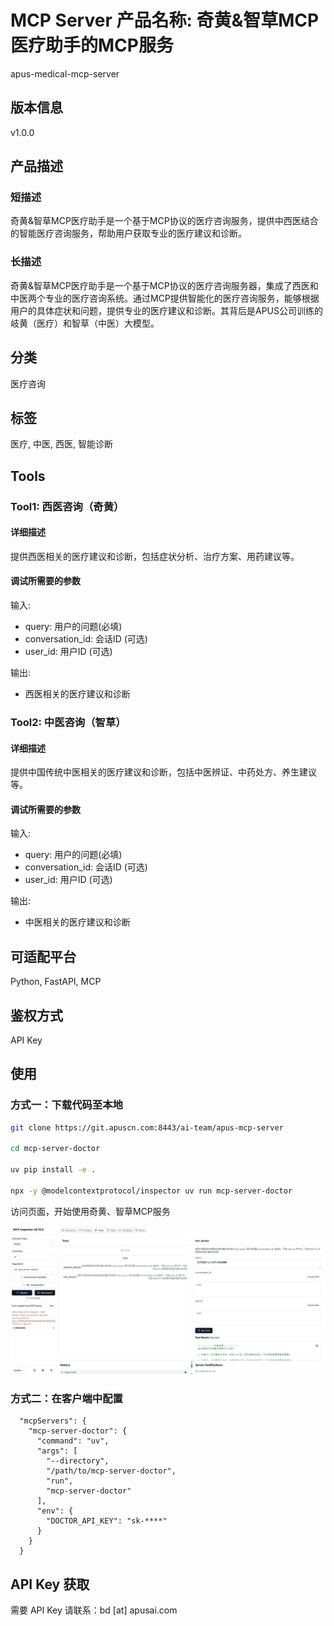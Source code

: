 # MCP Server 产品名称: 奇黄&智草MCP医疗助手的MCP服务

apus-medical-mcp-server

## 版本信息

v1.0.0

## 产品描述

### 短描述

奇黄&智草MCP医疗助手是一个基于MCP协议的医疗咨询服务，提供中西医结合的智能医疗咨询服务，帮助用户获取专业的医疗建议和诊断。

### 长描述

奇黄&智草MCP医疗助手是一个基于MCP协议的医疗咨询服务器，集成了西医和中医两个专业的医疗咨询系统。通过MCP提供智能化的医疗咨询服务，能够根据用户的具体症状和问题，提供专业的医疗建议和诊断。其背后是APUS公司训练的岐黄（医疗）和智草（中医）大模型。

## 分类

医疗咨询

## 标签

医疗, 中医, 西医, 智能诊断

## Tools

### Tool1: 西医咨询（奇黄）

#### 详细描述

提供西医相关的医疗建议和诊断，包括症状分析、治疗方案、用药建议等。

#### 调试所需要的参数

输入:
* query: 用户的问题(必填)
* conversation_id: 会话ID (可选)
* user_id: 用户ID (可选)

输出:
* 西医相关的医疗建议和诊断

### Tool2: 中医咨询（智草）

#### 详细描述

提供中国传统中医相关的医疗建议和诊断，包括中医辨证、中药处方、养生建议等。

#### 调试所需要的参数

输入:
* query: 用户的问题(必填)
* conversation_id: 会话ID (可选)
* user_id: 用户ID (可选)

输出:
* 中医相关的医疗建议和诊断

## 可适配平台

Python, FastAPI, MCP



## 鉴权方式

API Key


## 使用

### 方式一：下载代码至本地

```bash
git clone https://git.apuscn.com:8443/ai-team/apus-mcp-server

cd mcp-server-doctor

uv pip install -e .

npx -y @modelcontextprotocol/inspector uv run mcp-server-doctor
```

访问页面，开始使用奇黄、智草MCP服务

![医疗助手](assets/inspector.jpg)


### 方式二：在客户端中配置
```
  "mcpServers": {
    "mcp-server-doctor": {
      "command": "uv",
      "args": [
        "--directory",
        "/path/to/mcp-server-doctor",
        "run",
        "mcp-server-doctor"
      ],
      "env": {
        "DOCTOR_API_KEY": "sk-****"
      }
    }
  }
```

## API Key 获取

需要 API Key 请联系：bd [at] apusai.com
